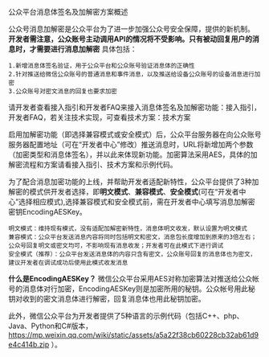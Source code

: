 公众平台消息体签名及加解密方案概述

公众号消息加解密是公众平台为了进一步加强公众号安全保障，提供的新机制。
**开发者需注意，公众账号主动调用API的情况将不受影响。只有被动回复用户的消息时，才需要进行消息加解密**
具体包括： 
```
1.新增消息体签名验证，用于公众平台和公众账号验证消息体的正确性
2.针对推送给微信公众账号的普通消息和事件消息，以及推送给设备公众账号的设备消息进行加密
3.公众账号对密文消息的回复也要求加密
```
请开发者查看接入指引和开发者FAQ来接入消息体签名及加解密功能：接入指引，开发者FAQ，若关注技术实现，可查看技术方案：技术方案

启用加解密功能（即选择兼容模式或安全模式）后，公众平台服务器在向公众账号服务器配置地址（可在“开发者中心”修改）推送消息时，URL将新增加两个参数（加密类型和消息体签名），并以此来体现新功能。加密算法采用AES，具体的加解密流程和方案请看接入指引、技术方案和示例代码。

为了配合消息加密功能的上线，并帮助开发者适配新特性，公众平台提供了3种加解密的模式供开发者选择，即**明文模式**、**兼容模式**、**安全模式**(可在“开发者中心”选择相应模式),选择兼容模式和安全模式前，需在开发者中心填写消息加解密密钥EncodingAESKey。 

```
明文模式：维持现有模式，没有适配加解密新特性，消息体明文收发，默认设置为明文模式
兼容模式：公众平台发送消息内容将同时包括明文和密文，消息包长度增加到原来的3倍左右；公众号回复明文或密文均可，不影响现有消息收发；开发者可在此模式下进行调试
安全模式（推荐）：公众平台发送消息体的内容只含有密文，公众账号回复的消息体也为密文，建议开发者在调试成功后使用此模式收发消息
```

**什么是EncodingAESKey？**
微信公众平台采用AES对称加密算法对推送给公众帐号的消息体对行加密，EncodingAESKey则是加密所用的秘钥。公众帐号用此秘钥对收到的密文消息体进行解密，回复消息体也用此秘钥加密。

此外，微信公众平台为开发者提供了5种语言的示例代码（包括C++、php、Java、Python和C#版本，https://mp.weixin.qq.com/wiki/static/assets/a5a22f38cb60228cb32ab61d9e4c414b.zip ）。 